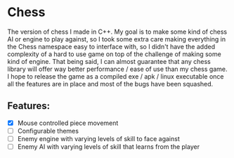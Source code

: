 # Chess
The version of chess I made in C++. My goal is to make some kind of chess AI or engine to play against, 
so I took some extra care making everything in the Chess namespace easy to interface with, so I didn't have the added 
complexity of a hard to use game on top of the challenge of making some kind of engine. That being said, I can almost guarantee that any chess library 
will offer way better performance / ease of use than my chess game. I hope to release the game as a compiled exe / apk / linux executable once all the 
features are in place and most of the bugs have been squashed. 

## Features:
- [x] Mouse controlled piece movement
- [ ] Configurable themes
- [ ] Enemy engine with varying levels of skill to face against
- [ ] Enemy AI with varying levels of skill that learns from the player
